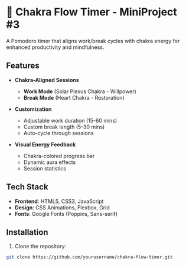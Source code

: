 # 🔮 Chakra Flow Timer - MiniProject #3

A Pomodoro timer that aligns work/break cycles with chakra energy for enhanced productivity and mindfulness.

##  Features

- **Chakra-Aligned Sessions**
  -  **Work Mode** (Solar Plexus Chakra - Willpower)
  -  **Break Mode** (Heart Chakra - Restoration)

- **Customization**
  -  Adjustable work duration (15-60 mins)
  -  Custom break length (5-30 mins)
  -  Auto-cycle through sessions

- **Visual Energy Feedback**
  -  Chakra-colored progress bar
  -  Dynamic aura effects
  -  Session statistics


##  Tech Stack

- **Frontend**: HTML5, CSS3, JavaScript
- **Design**: CSS Animations, Flexbox, Grid
- **Fonts**: Google Fonts (Poppins, Sans-serif)

##  Installation

1. Clone the repository:
```bash
git clone https://github.com/yourusername/chakra-flow-timer.git
